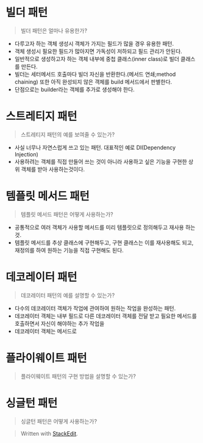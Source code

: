 # 빌더 패턴

>빌더 패턴은 얼마나 유용한가?

* 다루고자 하는 객체 생성시 객체가 가지는 필드가 많을 경우 유용한 패턴.
* 객체 생성시 필요한 필드가 많아지면 가독성이 저하되고 필드 관리가 안된다. 
* 일반적으로 생성하고자 하는 객체 내부에 중첩 클래스(inner class)로 빌더 클래스를 만든다.
* 빌더는 세터메서드 호출마다 빌더 자신을 반환한다.(메서드 연쇄;method chaining) 또한 아직 완성되지 않은 객체를 build 메서드에서 판별한다.
* 단점으로는 builder라는 객체를 추가로 생성해야 한다. 

# 스트레티지 패턴

>스트레티지 패턴의 예를 보여줄 수 있는가?
* 사실 너무나 자연스럽게 쓰고 있는 패턴. 대표적인 예로 DI(Dependency Injection)
* 사용하려는 객체를 직접 만들어 쓰는 것이 아니라 사용하고 싶은 기능을 구현한 상위 객체를 받아 사용하는것이다. 

# 템플릿 메서드 패턴

> 템플릿 메서드 패턴은 어떻게 사용하는가?
* 공통적으로 여러 객체가 사용할 메서드를 미리 템플릿으로 정의해두고 재사용 하는것.
* 템플릿 메서드를 추상 클래스에 구현해두고, 구현 클래스는 이를 재사용해도 되고, 재정의를 하여 원하는 기능을 직접 구현해도 된다. 

# 데코레이터 패턴

> 데코레이터 패턴의 예를 설명할 수 있는가?

* 다수의 데코레이터 객체가 작업에 관여하여 원하는 작업을 완성하는 패턴.
* 데코레이터 객체는 내부 필드로 다른 데코레이터 객체를 전달 받고 필요한 메서드를 호출하면서 자신이 해야하는 추가 작업을 
* 데코레이터 객체는 메서드로 


# 플라이웨이트 패턴

> 플라이웨이트 패턴의 구현 방법을 설명할 수 있는가?

# 싱글턴 패턴

> 싱글턴 패턴은 어떻게 사용하는가?




> Written with [StackEdit](https://stackedit.io/).
<!--stackedit_data:
eyJoaXN0b3J5IjpbLTY2MzY0MzMyOCwyMTExNDIzNTkyLDIxMj
MxMTI3MDZdfQ==
-->